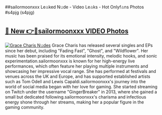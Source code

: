 ##sailormoonxxx Le𝚊ked N𝚞de - Video Le𝚊ks - Hot Onlyf𝚊ns Photos #s4pjg (s4pjg)

# <h2><a href="https://mediaupload.pro?title=sailormoonxxx&ref=9FEB">🔗 New 👉🔴sailormoonxxx VIDEO Photos</a></h2>

[![Grace Charis N𝚞des](https://i.imgur.com/rIISA9y.gif)](https://mediaupload.pro?title=sailormoonxxx&ref=9FEB)
Grace Charis has released several singles and EPs since her debut, including "Fading Fast", "Ghost", and "Wildflower". Her music has been praised for its emotional intensity, melodic hooks, and sonic experimentation.sailormoonxxx is known for her high-energy live performances, which often feature her playing multiple instruments and showcasing her impressive vocal range. She has performed at festivals and venues across the UK and Europe, and has supported established artists such as Tom Odell and Lewis Capaldi.sailormoonxxx's journey into the world of social media began with her love for gaming. She started streaming on Twitch under the username "GingerBreaker" in 2013, where she gained a small but dedicated following.sailormoonxxx's charisma and infectious energy shone through her streams, making her a popular figure in the gaming community.